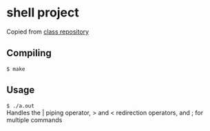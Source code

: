 # shell project
Copied from [class repository](https://github.com/mks65-dw/shell/tree/master/4/jessica_lawrence)

## Compiling
`$ make`

## Usage
`$ ./a.out` <br>
Handles the | piping operator, > and < redirection operators, and ; for multiple commands